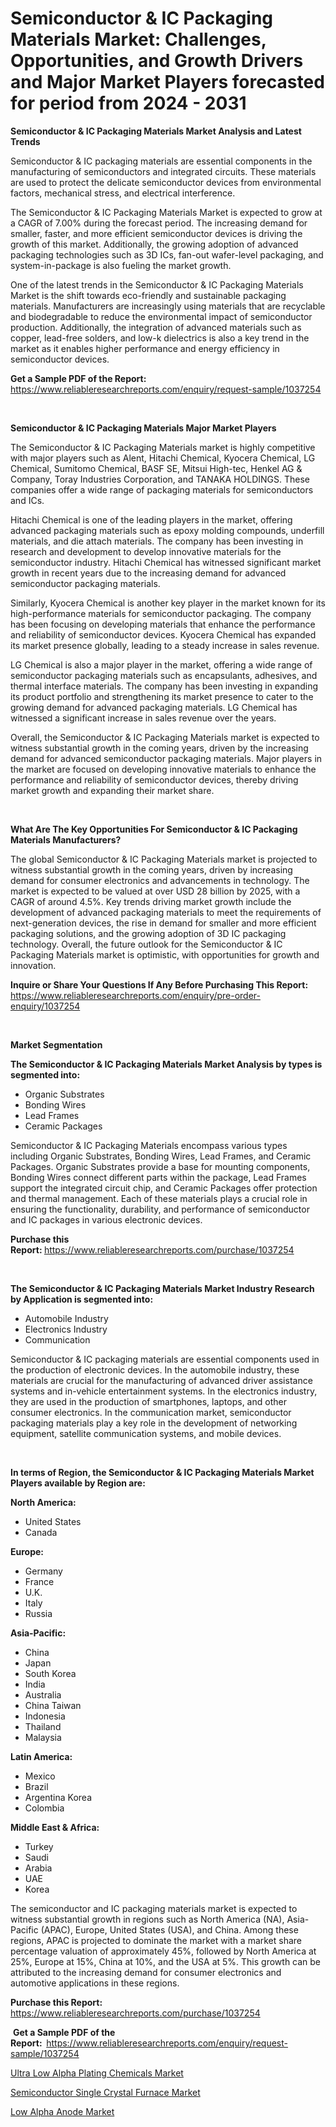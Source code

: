 <p><h1>Semiconductor & IC Packaging Materials Market: Challenges, Opportunities, and Growth Drivers and Major Market Players forecasted for period from 2024 - 2031</h1></p><p><strong>Semiconductor & IC Packaging Materials Market Analysis and Latest Trends</strong></p>
<p><p>Semiconductor & IC packaging materials are essential components in the manufacturing of semiconductors and integrated circuits. These materials are used to protect the delicate semiconductor devices from environmental factors, mechanical stress, and electrical interference.</p><p>The Semiconductor & IC Packaging Materials Market is expected to grow at a CAGR of 7.00% during the forecast period. The increasing demand for smaller, faster, and more efficient semiconductor devices is driving the growth of this market. Additionally, the growing adoption of advanced packaging technologies such as 3D ICs, fan-out wafer-level packaging, and system-in-package is also fueling the market growth.</p><p>One of the latest trends in the Semiconductor & IC Packaging Materials Market is the shift towards eco-friendly and sustainable packaging materials. Manufacturers are increasingly using materials that are recyclable and biodegradable to reduce the environmental impact of semiconductor production. Additionally, the integration of advanced materials such as copper, lead-free solders, and low-k dielectrics is also a key trend in the market as it enables higher performance and energy efficiency in semiconductor devices.</p></p>
<p><strong>Get a Sample PDF of the Report:&nbsp;</strong> <a href="https://www.reliableresearchreports.com/enquiry/request-sample/1037254">https://www.reliableresearchreports.com/enquiry/request-sample/1037254</a></p>
<p>&nbsp;</p>
<p><strong>Semiconductor & IC Packaging Materials Major Market Players</strong></p>
<p><p>The Semiconductor & IC Packaging Materials market is highly competitive with major players such as Alent, Hitachi Chemical, Kyocera Chemical, LG Chemical, Sumitomo Chemical, BASF SE, Mitsui High-tec, Henkel AG & Company, Toray Industries Corporation, and TANAKA HOLDINGS. These companies offer a wide range of packaging materials for semiconductors and ICs.</p><p>Hitachi Chemical is one of the leading players in the market, offering advanced packaging materials such as epoxy molding compounds, underfill materials, and die attach materials. The company has been investing in research and development to develop innovative materials for the semiconductor industry. Hitachi Chemical has witnessed significant market growth in recent years due to the increasing demand for advanced semiconductor packaging materials.</p><p>Similarly, Kyocera Chemical is another key player in the market known for its high-performance materials for semiconductor packaging. The company has been focusing on developing materials that enhance the performance and reliability of semiconductor devices. Kyocera Chemical has expanded its market presence globally, leading to a steady increase in sales revenue.</p><p>LG Chemical is also a major player in the market, offering a wide range of semiconductor packaging materials such as encapsulants, adhesives, and thermal interface materials. The company has been investing in expanding its product portfolio and strengthening its market presence to cater to the growing demand for advanced packaging materials. LG Chemical has witnessed a significant increase in sales revenue over the years.</p><p>Overall, the Semiconductor & IC Packaging Materials market is expected to witness substantial growth in the coming years, driven by the increasing demand for advanced semiconductor packaging materials. Major players in the market are focused on developing innovative materials to enhance the performance and reliability of semiconductor devices, thereby driving market growth and expanding their market share.</p></p>
<p>&nbsp;</p>
<p><strong>What Are The Key Opportunities For Semiconductor & IC Packaging Materials Manufacturers?</strong></p>
<p><p>The global Semiconductor & IC Packaging Materials market is projected to witness substantial growth in the coming years, driven by increasing demand for consumer electronics and advancements in technology. The market is expected to be valued at over USD 28 billion by 2025, with a CAGR of around 4.5%. Key trends driving market growth include the development of advanced packaging materials to meet the requirements of next-generation devices, the rise in demand for smaller and more efficient packaging solutions, and the growing adoption of 3D IC packaging technology. Overall, the future outlook for the Semiconductor & IC Packaging Materials market is optimistic, with opportunities for growth and innovation.</p></p>
<p><strong>Inquire or Share Your Questions If Any Before Purchasing This Report:</strong> <a href="https://www.reliableresearchreports.com/enquiry/pre-order-enquiry/1037254">https://www.reliableresearchreports.com/enquiry/pre-order-enquiry/1037254</a></p>
<p>&nbsp;</p>
<p><strong>Market Segmentation</strong></p>
<p><strong>The Semiconductor & IC Packaging Materials Market Analysis by types is segmented into:</strong></p>
<p><ul><li>Organic Substrates</li><li>Bonding Wires</li><li>Lead Frames</li><li>Ceramic Packages</li></ul></p>
<p><p>Semiconductor & IC Packaging Materials encompass various types including Organic Substrates, Bonding Wires, Lead Frames, and Ceramic Packages. Organic Substrates provide a base for mounting components, Bonding Wires connect different parts within the package, Lead Frames support the integrated circuit chip, and Ceramic Packages offer protection and thermal management. Each of these materials plays a crucial role in ensuring the functionality, durability, and performance of semiconductor and IC packages in various electronic devices.</p></p>
<p><strong>Purchase this Report:&nbsp;</strong><a href="https://www.reliableresearchreports.com/purchase/1037254">https://www.reliableresearchreports.com/purchase/1037254</a></p>
<p>&nbsp;</p>
<p><strong>The Semiconductor & IC Packaging Materials Market Industry Research by Application is segmented into:</strong></p>
<p><ul><li>Automobile Industry</li><li>Electronics Industry</li><li>Communication</li></ul></p>
<p><p>Semiconductor & IC packaging materials are essential components used in the production of electronic devices. In the automobile industry, these materials are crucial for the manufacturing of advanced driver assistance systems and in-vehicle entertainment systems. In the electronics industry, they are used in the production of smartphones, laptops, and other consumer electronics. In the communication market, semiconductor packaging materials play a key role in the development of networking equipment, satellite communication systems, and mobile devices.</p></p>
<p>&nbsp;</p>
<p><strong>In terms of Region, the Semiconductor & IC Packaging Materials Market Players available by Region are:</strong></p>
<p>
    <p> <strong> North America: </strong>
        <ul>
            <li>United States</li>
            <li>Canada</li>
        </ul>
        </p> 
    <p> <strong> Europe: </strong>
        <ul>
            <li>Germany</li>
            <li>France</li>
            <li>U.K.</li>
            <li>Italy</li>
            <li>Russia</li>
        </ul>
        </p> 
    <p> <strong> Asia-Pacific: </strong>
        <ul>
            <li>China</li>
            <li>Japan</li>
            <li>South Korea</li>
            <li>India</li>
            <li>Australia</li>
            <li>China Taiwan</li>
            <li>Indonesia</li>
            <li>Thailand</li>
            <li>Malaysia</li>
        </ul>
        </p> 
    <p> <strong> Latin America: </strong>
        <ul>
            <li>Mexico</li>
            <li>Brazil</li>
            <li>Argentina Korea</li>
            <li>Colombia</li>
        </ul>
        </p> 
    <p> <strong> Middle East & Africa: </strong>
        <ul>
            <li>Turkey</li>
            <li>Saudi</li>
            <li>Arabia</li>
            <li>UAE</li>
            <li>Korea</li>
        </ul>
    </p>
    </p>
<p><p>The semiconductor and IC packaging materials market is expected to witness substantial growth in regions such as North America (NA), Asia-Pacific (APAC), Europe, United States (USA), and China. Among these regions, APAC is projected to dominate the market with a market share percentage valuation of approximately 45%, followed by North America at 25%, Europe at 15%, China at 10%, and the USA at 5%. This growth can be attributed to the increasing demand for consumer electronics and automotive applications in these regions.</p></p>
<p><strong>Purchase this Report: </strong><a href="https://www.reliableresearchreports.com/purchase/1037254">https://www.reliableresearchreports.com/purchase/1037254</a></p>
<p>&nbsp;<strong>Get a Sample PDF of the Report:&nbsp;&nbsp;</strong><a href="https://www.reliableresearchreports.com/enquiry/request-sample/1037254">https://www.reliableresearchreports.com/enquiry/request-sample/1037254</a></p>
<p><strong></strong></p>
<p><p><a href="https://view.publitas.com/reportprime-1/ultra-low-alpha-plating-chemicals-market-size-market-trends-and-growth-outlook-forecasted-for-period-from-2023-to-2030/">Ultra Low Alpha Plating Chemicals Market</a></p><p><a href="https://view.publitas.com/reportprime-1/semiconductor-single-crystal-furnace-market-insights-market-players-and-forecast-till-2030/">Semiconductor Single Crystal Furnace Market</a></p><p><a href="https://view.publitas.com/reportprime-1/low-alpha-anode-market-research-report-unlocks-analysis-on-the-market-financial-status-market-size-and-market-revenue-upto-2030/">Low Alpha Anode Market</a></p></p>